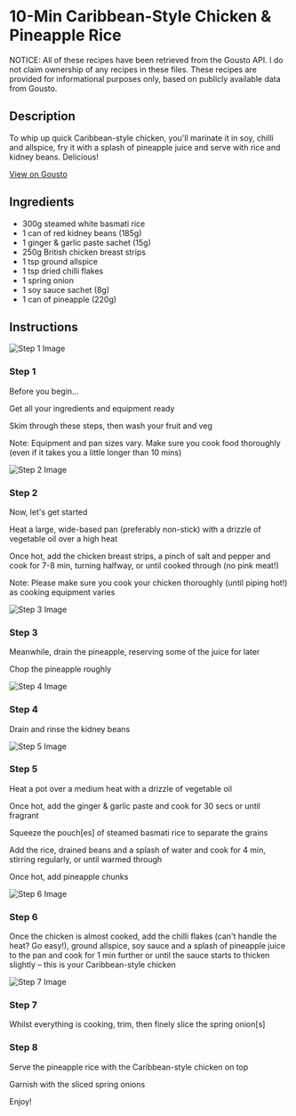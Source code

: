 # 10-Min Caribbean-Style Chicken & Pineapple Rice

NOTICE: All of these recipes have been retrieved from the Gousto API. I do not claim ownership of any recipes in these files. These recipes are provided for informational purposes only, based on publicly available data from Gousto.

## Description

To whip up quick Caribbean-style chicken, you'll marinate it in soy, chilli and allspice, fry it with a splash of pineapple juice and serve with rice and kidney beans. Delicious! 

[View on Gousto](https://www.gousto.co.uk/recipes/cookbook/10-min-caribbean-style-chicken-pineapple-rice)

## Ingredients

- 300g steamed white basmati rice
- 1 can of red kidney beans (185g)
- 1 ginger & garlic paste sachet (15g)
- 250g British chicken breast strips
- 1 tsp ground allspice
- 1 tsp dried chilli flakes
- 1 spring onion
- 1 soy sauce sachet (8g)
- 1 can of pineapple (220g)

## Instructions

![Step 1 Image](https://production-media.gousto.co.uk/cms/recipe-step-image/Step-1-1589294319357-x200.jpg)

### Step 1

Before you begin...

Get all your ingredients and equipment ready

Skim through these steps, then wash your fruit and veg

Note: Equipment and pan sizes vary. Make sure you cook food thoroughly (even if it takes you a little longer than 10 mins)

![Step 2 Image](https://production-media.gousto.co.uk/cms/recipe-step-image/step-2-1589294323782-x200.jpg)

### Step 2

Now, let's get started

Heat a large, wide-based pan (preferably non-stick) with a drizzle of vegetable oil over a high heat

Once hot, add the chicken breast strips, a pinch of salt and pepper and cook for 7-8 min, turning halfway, or until cooked through (no pink meat!)

Note: Please make sure you cook your chicken thoroughly (until piping hot!) as cooking equipment varies

![Step 3 Image](https://production-media.gousto.co.uk/cms/recipe-step-image/step-3-1589294327832-x200.jpg)

### Step 3

Meanwhile, drain the pineapple, reserving some of the juice for later

Chop the pineapple roughly

![Step 4 Image](https://production-media.gousto.co.uk/cms/recipe-step-image/step-4-1589294331614-x200.jpg)

### Step 4

Drain and rinse the kidney beans

![Step 5 Image](https://production-media.gousto.co.uk/cms/recipe-step-image/step-5-1589294335597-x200.jpg)

### Step 5

Heat a pot over a medium heat with a drizzle of vegetable oil

Once hot, add the ginger & garlic paste and cook for 30 secs or until fragrant

Squeeze the pouch<span class="text-danger">[es]</span> of steamed basmati rice to separate the grains

Add the rice, drained beans and a splash of water and cook for 4 min, stirring regularly, or until warmed through

Once hot, add pineapple chunks

![Step 6 Image](https://production-media.gousto.co.uk/cms/recipe-step-image/step-6-1589294340877-x200.jpg)

### Step 6

Once the chicken is almost cooked, add the chilli flakes (can't handle the heat? Go easy!), ground allspice, soy sauce and a splash of pineapple juice to the pan and cook for 1 min further or until the sauce starts to thicken slightly – this is your Caribbean-style chicken

![Step 7 Image](https://production-media.gousto.co.uk/cms/recipe-step-image/step-7-1589294345441-x200.jpg)

### Step 7

Whilst everything is cooking, trim, then finely slice the spring onion<span class="text-danger">[s]</span>

### Step 8

Serve the pineapple rice with the Caribbean-style chicken on top

Garnish with the sliced spring onions

Enjoy!

